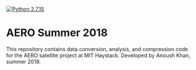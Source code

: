 [![Python 2.7.15](https://img.shields.io/badge/python-2.7.15-blue.svg)](https://www.python.org/downloads/release/python-2715/)

# AERO Summer 2018
This repository contains data conversion, analysis, and compression code for the AERO satellite project at MIT Haystack. Developed by Anoush Khan, summer 2018.
